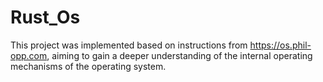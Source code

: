 # Rust_Os
This project was implemented based on instructions from https://os.phil-opp.com, aiming to gain a deeper understanding of the internal operating mechanisms of the operating system.